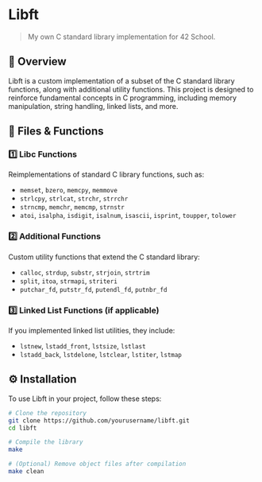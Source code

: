 # **Libft**  
> My own C standard library implementation for 42 School.

## **📌 Overview**  
Libft is a custom implementation of a subset of the C standard library functions, along with additional utility functions. This project is designed to reinforce fundamental concepts in C programming, including memory manipulation, string handling, linked lists, and more.

## **📂 Files & Functions**  

### **1️⃣ Libc Functions**  
Reimplementations of standard C library functions, such as:  
- `memset`, `bzero`, `memcpy`, `memmove`  
- `strlcpy`, `strlcat`, `strchr`, `strrchr`  
- `strncmp`, `memchr`, `memcmp`, `strnstr`  
- `atoi`, `isalpha`, `isdigit`, `isalnum`, `isascii`, `isprint`, `toupper`, `tolower`

### **2️⃣ Additional Functions**  
Custom utility functions that extend the C standard library:  
- `calloc`, `strdup`, `substr`, `strjoin`, `strtrim`  
- `split`, `itoa`, `strmapi`, `striteri`  
- `putchar_fd`, `putstr_fd`, `putendl_fd`, `putnbr_fd`

### **3️⃣ Linked List Functions** (if applicable)  
If you implemented linked list utilities, they include:  
- `lstnew`, `lstadd_front`, `lstsize`, `lstlast`  
- `lstadd_back`, `lstdelone`, `lstclear`, `lstiter`, `lstmap`

## **⚙️ Installation**  
To use Libft in your project, follow these steps:  

```sh
# Clone the repository
git clone https://github.com/yourusername/libft.git
cd libft

# Compile the library
make

# (Optional) Remove object files after compilation
make clean
